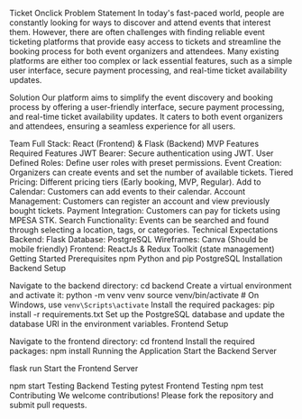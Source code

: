 Ticket Onclick
Problem Statement
In today's fast-paced world, people are constantly looking for ways to discover and attend events that interest them. However, there are often challenges with finding reliable event ticketing platforms that provide easy access to tickets and streamline the booking process for both event organizers and attendees. Many existing platforms are either too complex or lack essential features, such as a simple user interface, secure payment processing, and real-time ticket availability updates.

Solution
Our platform aims to simplify the event discovery and booking process by offering a user-friendly interface, secure payment processing, and real-time ticket availability updates. It caters to both event organizers and attendees, ensuring a seamless experience for all users.

Team
Full Stack: React (Frontend) & Flask (Backend)
MVP Features
Required Features
JWT Bearer: Secure authentication using JWT.
User Defined Roles: Define user roles with preset permissions.
Event Creation: Organizers can create events and set the number of available tickets.
Tiered Pricing: Different pricing tiers (Early booking, MVP, Regular).
Add to Calendar: Customers can add events to their calendar.
Account Management: Customers can register an account and view previously bought tickets.
Payment Integration: Customers can pay for tickets using MPESA STK.
Search Functionality: Events can be searched and found through selecting a location, tags, or categories.
Technical Expectations
Backend: Flask
Database: PostgreSQL
Wireframes: Canva (Should be mobile friendly)
Frontend: ReactJs & Redux Toolkit (state management)
Getting Started
Prerequisites
npm
Python and pip
PostgreSQL
Installation
Backend Setup

Navigate to the backend directory:
cd backend
Create a virtual environment and activate it:
python -m venv venv
source venv/bin/activate  # On Windows, use `venv\Scripts\activate`
Install the required packages:
pip install -r requirements.txt
Set up the PostgreSQL database and update the database URI in the environment variables.
Frontend Setup

Navigate to the frontend directory:
cd frontend
Install the required packages:
npm install
Running the Application
Start the Backend Server

flask run
Start the Frontend Server

npm start
Testing
Backend Testing
pytest
Frontend Testing
npm test
Contributing
We welcome contributions! Please fork the repository and submit pull requests.
